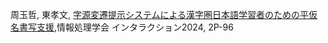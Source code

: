 周玉哲, 東孝文, [字源変遷提示システムによる漢字圏日本語学習者のための平仮名書写支援](https://www.interaction-ipsj.org/proceedings/2024/data/pdf/2P-96.pdf),情報処理学会 インタラクション2024, 2P-96